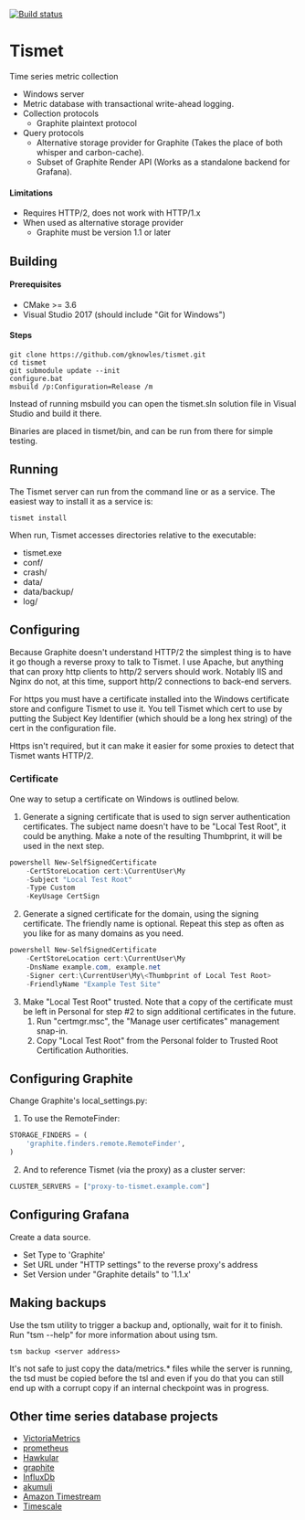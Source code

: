 <!--
Copyright Glen Knowles 2016 - 2022.
Distributed under the Boost Software License, Version 1.0.
-->

[![Build status](https://ci.appveyor.com/api/projects/status/nlcftmonh607sv3a?svg=true)
    ](https://ci.appveyor.com/project/gknowles/tismet "msvc 2017")

# Tismet

Time series metric collection

- Windows server
- Metric database with transactional write-ahead logging.
- Collection protocols
  - Graphite plaintext protocol
- Query protocols
  - Alternative storage provider for Graphite (Takes the place of both whisper
    and carbon-cache).
  - Subset of Graphite Render API (Works as a standalone backend for Grafana).

#### Limitations
- Requires HTTP/2, does not work with HTTP/1.x
- When used as alternative storage provider
  - Graphite must be version 1.1 or later


## Building
#### Prerequisites
  - CMake >= 3.6
  - Visual Studio 2017 (should include "Git for Windows")

#### Steps
~~~ batch
git clone https://github.com/gknowles/tismet.git
cd tismet
git submodule update --init
configure.bat
msbuild /p:Configuration=Release /m
~~~

Instead of running msbuild you can open the tismet.sln solution file in
Visual Studio and build it there.

Binaries are placed in tismet/bin, and can be run from there for simple
testing.


## Running
The Tismet server can run from the command line or as a service. The easiest
way to install it as a service is:
~~~ batch
tismet install
~~~

When run, Tismet accesses directories relative to the executable:
  - tismet.exe
  - conf/
  - crash/
  - data/
  - data/backup/
  - log/


## Configuring
Because Graphite doesn't understand HTTP/2 the simplest thing is to have it go
though a reverse proxy to talk to Tismet. I use Apache, but anything that can
proxy http clients to http/2 servers should work. Notably IIS and Nginx do not,
at this time, support http/2 connections to back-end servers.

For https you must have a certificate installed into the Windows certificate
store and configure Tismet to use it. You tell Tismet which cert to use by
putting the Subject Key Identifier (which should be a long hex string) of the
cert in the configuration file.

Https isn't required, but it can make it easier for some proxies to detect that
Tismet wants HTTP/2.

### Certificate
One way to setup a certificate on Windows is outlined below.

1. Generate a signing certificate that is used to sign server authentication
certificates. The subject name doesn't have to be "Local Test Root", it could
be anything. Make a note of the resulting Thumbprint, it will be used in the
next step.
~~~ powershell
powershell New-SelfSignedCertificate
    -CertStoreLocation cert:\CurrentUser\My
    -Subject "Local Test Root"
    -Type Custom
    -KeyUsage CertSign
~~~

2. Generate a signed certificate for the domain, using the signing certificate.
The friendly name is optional. Repeat this step as often as you like for as
many domains as you need.
~~~ powershell
powershell New-SelfSignedCertificate
    -CertStoreLocation cert:\CurrentUser\My
    -DnsName example.com, example.net
    -Signer cert:\CurrentUser\My\<Thumbprint of Local Test Root>
    -FriendlyName "Example Test Site"
~~~

3. Make "Local Test Root" trusted. Note that a copy of the certificate must be
left in Personal for step #2 to sign additional certificates in the future.
   1. Run "certmgr.msc", the "Manage user certificates" management snap-in.
   2. Copy "Local Test Root" from the Personal folder to Trusted Root
Certification Authorities.


## Configuring Graphite

Change Graphite's local_settings.py:
1. To use the RemoteFinder:
~~~ python
STORAGE_FINDERS = (
    'graphite.finders.remote.RemoteFinder',
)
~~~

2. And to reference Tismet (via the proxy) as a cluster server:
~~~ python
CLUSTER_SERVERS = ["proxy-to-tismet.example.com"]
~~~


## Configuring Grafana

Create a data source.
  - Set Type to 'Graphite'
  - Set URL under "HTTP settings" to the reverse proxy's address
  - Set Version under "Graphite details" to '1.1.x'


## Making backups

Use the tsm utility to trigger a backup and, optionally, wait for it to finish.
Run "tsm --help" for more information about using tsm.

~~~ batch
tsm backup <server address>
~~~

It's not safe to just copy the data/metrics.* files while the server is running,
the tsd must be copied before the tsl and even if you do that you can still end
up with a corrupt copy if an internal checkpoint was in progress.


## Other time series database projects
- [VictoriaMetrics](https://victoriametrics.com)
- [prometheus](https://prometheus.io)
- [Hawkular](https://www.hawkular.org)
- [graphite](https://grahite.readthedocs.io)
- [InfluxDb](https://influxdata.com)
- [akumuli](https://akumuli.org)
- [Amazon Timestream](https://aws.amazon.com/timestream)
- [Timescale](https://www.timescale.com)
